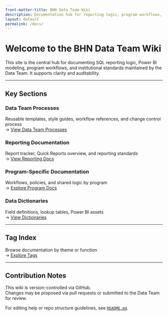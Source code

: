 ```yaml
---
front-matter-title: BHN Data Team Wiki
description: Documentation hub for reporting logic, program workflows, guides, templates, and data team standards
layout: default
permalink: /docs/
---
```


# Welcome to the BHN Data Team Wiki

This site is the central hub for documenting SQL reporting logic, Power BI modeling, program workflows, and institutional standards maintained by the Data Team. It supports clarity and auditability.

---

## Key Sections

### Data Team Processes

Reusable templates, style guides, workflow references, and change control process  
→ [View Data Team Processes](./docs/data-team-processes/)

### Reporting Documentation

Report tracker, Quick Reports overview, and reporting standards  
→ [View Reporting Docs](./docs/reporting/)

### Program-Specific Documentation

Workflows, policies, and shared logic by program  
→ [Explore Program Docs](./docs/programs/)

### Data Dictionaries

Field definitions, lookup tables, Power BI assets  
→ [View Dictionaries](./docs/data-dictionaries/)

---

## Tag Index

Browse documentation by theme or function  
→ [Explore Tags](./tags.md)

---

## Contribution Notes

This wiki is version-controlled via GitHub.  
Changes may be proposed via pull requests or submitted to the Data Team for review.

For editing help or repo structure guidelines, see [`README.md`](./README.md).
